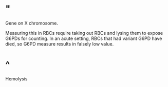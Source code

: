 # "

Gene on X chromosome.

Measuring this in RBCs require taking out RBCs and lysing them to expose G6PDs for counting.
In an acute setting, RBCs that had variant G6PD have died, so G6PD measure results in falsely low value.

# ^

Hemolysis
